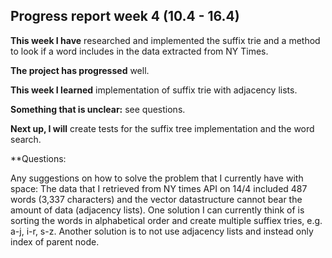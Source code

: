 ## Progress report week 4 (10.4 - 16.4)

**This week I have** researched and implemented the suffix trie and a method to look if a word includes in the data extracted from NY Times. 

**The project has progressed** well. 

**This week I learned** implementation of suffix trie with adjacency lists. 

**Something that is unclear:** see questions. 

**Next up, I will** create tests for the suffix tree implementation and the word search.

**Questions: 

Any suggestions on how to solve the problem that I currently have with space: The data that I retrieved from NY times API on 14/4 included 487 words (3,337 characters) and the vector datastructure cannot bear the amount of data (adjacency lists). One solution I can currently think of is sorting the words in alphabetical order and create multiple suffiex tries, e.g. a-j, i-r, s-z. Another solution is to not use adjacency lists and instead only index of parent node. 


